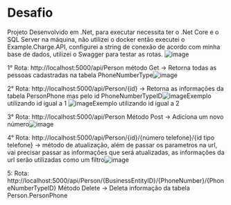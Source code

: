 # Desafio
Projeto Desenvolvido em .Net, para executar necessita ter  o .Net Core e o SQL Server na máquina, não utilizei o docker então executei o Example.Charge.API, configurei a string de conexão de acordo com minha base de dados, utilizei o Swagger para testar as rotas.
![image](https://user-images.githubusercontent.com/37514074/157601662-785c132c-b757-4eaa-9872-02d7e3162f95.png)

1° Rota: http://localhost:5000/api/Person método Get -> Retorna todas as pessoas cadastradas na tabela PhoneNumberType![image](https://user-images.githubusercontent.com/37514074/157602099-92e5b34d-6af8-4613-92d1-7722d77d107a.png)

2° Rota: http://localhost:5000/api/Person/{id} -> Retorna as informações da tabela PersonPhone mas pelo id PhoneNumberTypeID![image](https://user-images.githubusercontent.com/37514074/157602661-5ba1cf7f-66a2-4760-8f55-d44a8961fabe.png)Exemplo utilizando id igual a 1
![image](https://user-images.githubusercontent.com/37514074/157602771-b11ef9c9-961a-4383-b73d-5df4f013eeb4.png)Exemplo utilizando id igual a 2

3° Rota: http://localhost:5000/api/Person Método Post -> Adiciona um novo número![image](https://user-images.githubusercontent.com/37514074/157603092-1431a21b-50bb-4521-be18-8851a4856e80.png)

4° Rota: http://localhost:5000/api/Person/{id}/{número telefone}/{id tipo telefone} -> método de atualização, além de passar os parametros na url, vai precisar passar as informações que será atualizadas, as informações da url serão utilizadas como um filtro![image](https://user-images.githubusercontent.com/37514074/157603919-f728b1a3-24da-411b-a189-33db19c98f03.png)

5: Rota: http://localhost:5000/api/Person/{BusinessEntityID}/{PhoneNumber}/{PhoneNumberTypeID} Método Delete -> Deleta informação da tabela Person.PersonPhone


